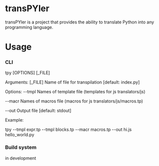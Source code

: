 # transPYler
transPYler is a project that provides the ability to translate Python into any programming language.

# Usage
### CLI
tpy [OPTIONS] [_FILE]

Arguments:
  [_FILE]  Name of file for transpilation  [default: index.py]

Options:
  --tmpl Names of template file (templates for js translators/js)

  --macr Names of macros file (macros for js translators/js/macros.tp)

  --out Output file  [default: stdout]

Example:

tpy --tmpl expr.tp --tmpl blocks.tp --macr macros.tp --out hi.js hello_world.py

### Build system
in development